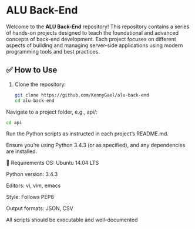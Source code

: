# ALU Back-End

Welcome to the **ALU Back-End** repository! This repository contains a series of hands-on projects designed to teach the foundational and advanced concepts of back-end development. Each project focuses on different aspects of building and managing server-side applications using modern programming tools and best practices.

## ✅ How to Use

1. Clone the repository:

   ```bash
   git clone https://github.com/KennyGael/alu-back-end
   cd alu-back-end
Navigate to a project folder, e.g., api/:
```bash
cd api
```
Run the Python scripts as instructed in each project’s README.md.

Ensure you’re using Python 3.4.3 (or as specified), and any dependencies are installed.

🧰 Requirements
OS: Ubuntu 14.04 LTS

Python version: 3.4.3

Editors: vi, vim, emacs

Style: Follows PEP8

Output formats: JSON, CSV

All scripts should be executable and well-documented

